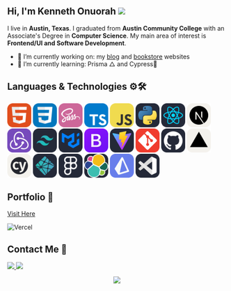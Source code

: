 <h2>Hi, I'm Kenneth Onuorah <img src="https://raw.githubusercontent.com/MartinHeinz/MartinHeinz/master/wave.gif" width="25px"></h2>
<p>
  I live in <strong>Austin, Texas</strong>. I graduated from <strong>Austin Community College</strong> with an Associate's Degree in <strong>Computer Science</strong>. My main area of interest is <strong>Frontend/UI and Software Development</strong>.
</p>

- 🔭 I’m currently working on: my [blog](https://github.com/KennethOnuorah/next-blog-website) and [bookstore](https://github.com/KennethOnuorah/bookworm) websites 
- 🌱 I’m currently learning: Prisma △ and Cypress🌲

<h2>Languages & Technologies ⚙️🛠️</h2>
<div>
  <img src="https://github.com/tandpfun/skill-icons/blob/main/icons/HTML.svg" width="55px"/>
  <img src="https://github.com/tandpfun/skill-icons/blob/main/icons/CSS.svg" width="55px"/>
  <img src="https://github.com/tandpfun/skill-icons/blob/main/icons/Sass.svg" width="55px"/>
  <img src="https://github.com/tandpfun/skill-icons/blob/main/icons/TypeScript.svg" width="55px"/>
  <img src="https://github.com/tandpfun/skill-icons/blob/main/icons/JavaScript.svg" width="55px"/>
  <img src="https://github.com/tandpfun/skill-icons/blob/main/icons/Python-Dark.svg" width="55px"/>
  <img src="https://github.com/tandpfun/skill-icons/blob/main/icons/React-Dark.svg" width="55px"/>
  <img src="https://github.com/tandpfun/skill-icons/blob/main/icons/NextJS-Light.svg" width="55px"/>
  <img src="https://github.com/tandpfun/skill-icons/blob/main/icons/Redux.svg" width="55px"/>
  <img src="https://github.com/tandpfun/skill-icons/blob/main/icons/TailwindCSS-Dark.svg" width="55px"/>
  <img src="https://github.com/tandpfun/skill-icons/blob/main/icons/MaterialUI-Dark.svg" width="55px"/>
  <img src="https://github.com/tandpfun/skill-icons/blob/main/icons/Bootstrap.svg" width="55px"/>
  <img src="https://github.com/tandpfun/skill-icons/blob/main/icons/Vite-Dark.svg" width="55px"/>
  <img src="https://github.com/tandpfun/skill-icons/blob/main/icons/Git.svg" width="55px"/>
  <img src="https://github.com/tandpfun/skill-icons/blob/main/icons/Github-Dark.svg" width="55px"/>
  <img src="https://github.com/tandpfun/skill-icons/blob/main/icons/Vercel-Light.svg" width="55px"/>
  <img src="https://github.com/tandpfun/skill-icons/blob/main/icons/Cypress-Light.svg" width="55px"/>
  <img src="https://github.com/tandpfun/skill-icons/blob/main/icons/Netlify-Dark.svg" width="55px"/>
  <img src="https://github.com/tandpfun/skill-icons/blob/main/icons/Figma-Dark.svg" width="55px"/>
  <img src="https://github.com/tandpfun/skill-icons/blob/main/icons/Elasticsearch-Dark.svg" width="55px"/>
  <img src="https://github.com/tandpfun/skill-icons/blob/main/icons/Prisma.svg" width="55px"/>
  <img src="https://github.com/tandpfun/skill-icons/blob/main/icons/VSCode-Dark.svg" width="55px"/>
</div>

<h2>Portfolio 💼</h2>
<p>
  <a href="https://kennethonuorah.vercel.app">Visit Here</a>
</p>

![Vercel](https://vercelbadge.vercel.app/api/KennethOnuorah/portfolio-v2?style=flat-square)

<h2>Contact Me 📧</h2>

<p>
  <a href="https://www.linkedin.com/in/kenneth-onuorah-64640419b/">
    <img src="https://img.shields.io/badge/-Kenneth%20Onuorah-blue?style=flat-square&logo=Linkedin&logoColor=white&link=https://www.linkedin.com/in/kenneth-onuorah-64640419b/"/>
  </a>
  <a href="mailto:kenneth4832@gmail.com">
    <img src="https://img.shields.io/badge/-kenneth4832@gmail.com-c14438?style=flat-square&logo=Gmail&logoColor=white&link=mailto:kenneth4832@gmail.com"/>
  </a>
</p>
<p align="center">
  <img src="https://capsule-render.vercel.app/api?type=waving&color=gradient&height=80&section=footer"/>
</p>

<!--
**KennethOnuorah/KennethOnuorah** is a ✨ _special_ ✨ repository because its `README.md` (this file) appears on your GitHub profile.

Here are some ideas to get you started:

- 🔭 I’m currently working on ...
- 🌱 I’m currently learning ...
- 👯 I’m looking to collaborate on ...
- 🤔 I’m looking for help with ...
- 💬 Ask me about ...
- 📫 How to reach me: ...
- 😄 Pronouns: ...
- ⚡ Fun fact: ...
-->
